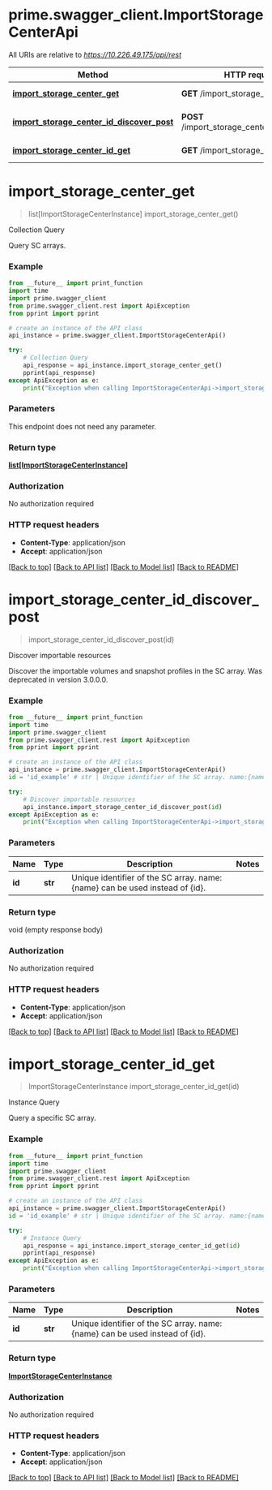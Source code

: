 # prime.swagger_client.ImportStorageCenterApi

All URIs are relative to *https://10.226.49.175/api/rest*

Method | HTTP request | Description
------------- | ------------- | -------------
[**import_storage_center_get**](ImportStorageCenterApi.md#import_storage_center_get) | **GET** /import_storage_center | Collection Query
[**import_storage_center_id_discover_post**](ImportStorageCenterApi.md#import_storage_center_id_discover_post) | **POST** /import_storage_center/{id}/discover | Discover importable resources
[**import_storage_center_id_get**](ImportStorageCenterApi.md#import_storage_center_id_get) | **GET** /import_storage_center/{id} | Instance Query


# **import_storage_center_get**
> list[ImportStorageCenterInstance] import_storage_center_get()

Collection Query

Query SC arrays.

### Example
```python
from __future__ import print_function
import time
import prime.swagger_client
from prime.swagger_client.rest import ApiException
from pprint import pprint

# create an instance of the API class
api_instance = prime.swagger_client.ImportStorageCenterApi()

try:
    # Collection Query
    api_response = api_instance.import_storage_center_get()
    pprint(api_response)
except ApiException as e:
    print("Exception when calling ImportStorageCenterApi->import_storage_center_get: %s\n" % e)
```

### Parameters
This endpoint does not need any parameter.

### Return type

[**list[ImportStorageCenterInstance]**](ImportStorageCenterInstance.md)

### Authorization

No authorization required

### HTTP request headers

 - **Content-Type**: application/json
 - **Accept**: application/json

[[Back to top]](#) [[Back to API list]](../README.md#documentation-for-api-endpoints) [[Back to Model list]](../README.md#documentation-for-models) [[Back to README]](../README.md)

# **import_storage_center_id_discover_post**
> import_storage_center_id_discover_post(id)

Discover importable resources

Discover the importable volumes and snapshot profiles in the SC array. Was deprecated in version 3.0.0.0.

### Example
```python
from __future__ import print_function
import time
import prime.swagger_client
from prime.swagger_client.rest import ApiException
from pprint import pprint

# create an instance of the API class
api_instance = prime.swagger_client.ImportStorageCenterApi()
id = 'id_example' # str | Unique identifier of the SC array. name:{name} can be used instead of {id}.

try:
    # Discover importable resources
    api_instance.import_storage_center_id_discover_post(id)
except ApiException as e:
    print("Exception when calling ImportStorageCenterApi->import_storage_center_id_discover_post: %s\n" % e)
```

### Parameters

Name | Type | Description  | Notes
------------- | ------------- | ------------- | -------------
 **id** | **str**| Unique identifier of the SC array. name:{name} can be used instead of {id}. | 

### Return type

void (empty response body)

### Authorization

No authorization required

### HTTP request headers

 - **Content-Type**: application/json
 - **Accept**: application/json

[[Back to top]](#) [[Back to API list]](../README.md#documentation-for-api-endpoints) [[Back to Model list]](../README.md#documentation-for-models) [[Back to README]](../README.md)

# **import_storage_center_id_get**
> ImportStorageCenterInstance import_storage_center_id_get(id)

Instance Query

Query a specific SC array.

### Example
```python
from __future__ import print_function
import time
import prime.swagger_client
from prime.swagger_client.rest import ApiException
from pprint import pprint

# create an instance of the API class
api_instance = prime.swagger_client.ImportStorageCenterApi()
id = 'id_example' # str | Unique identifier of the SC array. name:{name} can be used instead of {id}.

try:
    # Instance Query
    api_response = api_instance.import_storage_center_id_get(id)
    pprint(api_response)
except ApiException as e:
    print("Exception when calling ImportStorageCenterApi->import_storage_center_id_get: %s\n" % e)
```

### Parameters

Name | Type | Description  | Notes
------------- | ------------- | ------------- | -------------
 **id** | **str**| Unique identifier of the SC array. name:{name} can be used instead of {id}. | 

### Return type

[**ImportStorageCenterInstance**](ImportStorageCenterInstance.md)

### Authorization

No authorization required

### HTTP request headers

 - **Content-Type**: application/json
 - **Accept**: application/json

[[Back to top]](#) [[Back to API list]](../README.md#documentation-for-api-endpoints) [[Back to Model list]](../README.md#documentation-for-models) [[Back to README]](../README.md)


